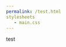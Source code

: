 ```yaml
---
permalink: /test.html
stylesheets
   - main.css
---
```



<script src="js/jquery.min.js"></script>

test
